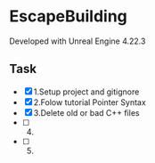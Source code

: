# EscapeBuilding

Developed with Unreal Engine 4.22.3

## Task

- [x] 1.Setup project and gitignore
- [x] 2.Folow tutorial Pointer Syntax
- [x] 3.Delete old or bad C++ files
- [ ] 4.
- [ ] 5.